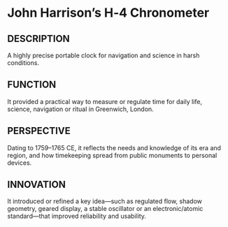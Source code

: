 # John Harrison’s H‑4 Chronometer

## DESCRIPTION
 A highly precise portable clock for navigation and science in harsh conditions.

## FUNCTION
It provided a practical way to measure or regulate time for daily life, science, navigation or ritual in Greenwich, London.

## PERSPECTIVE
Dating to 1759–1765 CE, it reflects the needs and knowledge of its era and region, and how timekeeping spread from public monuments to personal devices.

## INNOVATION
It introduced or refined a key idea—such as regulated flow, shadow geometry, geared display, a stable oscillator or an electronic/atomic standard—that improved reliability and usability.

